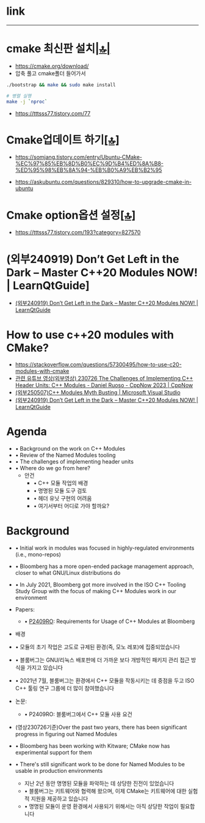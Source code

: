 # link

<hr />

# cmake 최신판 설치[|🔝|](#link)

- https://cmake.org/download/
- 압축 풀고 cmake폴더 들어가서

```bash
./bootstrap && make && sudo make install

# 병렬 실행
make -j `nproc`
```

- https://tttsss77.tistory.com/77


# Cmake업데이트 하기[[🔝]](#link)
- https://somjang.tistory.com/entry/Ubuntu-CMake-%EC%97%85%EB%8D%B0%EC%9D%B4%ED%8A%B8-%ED%95%98%EB%8A%94-%EB%B0%A9%EB%B2%95

- https://askubuntu.com/questions/829310/how-to-upgrade-cmake-in-ubuntu

# Cmake option옵션 설정[[🔝]](#link)
- https://tttsss77.tistory.com/193?category=827570

# (외부240919) Don’t Get Left in the Dark – Master C++20 Modules NOW! | LearnQtGuide]
- [(외부240919) Don’t Get Left in the Dark – Master C++20 Modules NOW! | LearnQtGuide](https://youtu.be/oT3IUopRa5g?si=SpzR_UnhHU-1Gv1W)

# How to use c++20 modules with CMake?
- https://stackoverflow.com/questions/57300495/how-to-use-c20-modules-with-cmake
- [관련 유튜브 영상(외부영상) 230726 The Challenges of Implementing C++ Header Units: C++ Modules - Daniel Ruoso - CppNow 2023 | CppNow](https://youtu.be/_LGR0U5Opdg?si=e0fA8FcAz_VE1ZwM)
- [(외부250507)C++ Modules Myth Busting | Microsoft Visual Studio](https://youtu.be/F-sXXKeNuio?si=kG-GAZVouAE52_4m)
- [(외부240919) Don’t Get Left in the Dark – Master C++20 Modules NOW! | LearnQtGuide](https://youtu.be/oT3IUopRa5g?si=SpzR_UnhHU-1Gv1W)



# Agenda
- • Background on the work on C++ Modules
- • Review of the Named Modules tooling
- • The challenges of implementing header units
- • Where do we go from here?
  - 안건
    - • C++ 모듈 작업의 배경
    - • 명명된 모듈 도구 검토
    - • 헤더 유닛 구현의 어려움
    - • 여기서부터 어디로 가야 할까요?

# Background
- • Initial work in modules was focused in highly-regulated environments (i.e., mono-repos)
- • Bloomberg has a more open-ended package management approach, closer to what GNU/Linux distributions do
- • In July 2021, Bloomberg got more involved in the ISO C++ Tooling Study Group with the focus of making C++ Modules work in our environment

- Papers:
  - • [P2409RO](https://www.open-std.org/jtc1/sc22/wg21/docs/papers/2021/p2409r0.pdf): Requirements for Usage of C++ Modules at Bloomberg

- 배경
- • 모듈의 초기 작업은 고도로 규제된 환경(즉, 모노 레포)에 집중되었습니다
- • 블룸버그는 GNU/리눅스 배포판에 더 가까운 보다 개방적인 패키지 관리 접근 방식을 가지고 있습니다
- • 2021년 7월, 블룸버그는 환경에서 C++ 모듈을 작동시키는 데 중점을 두고 ISO C++ 툴링 연구 그룹에 더 많이 참여했습니다
- 논문:
  - • P2409RO: 블룸버그에서 C++ 모듈 사용 요건

- (영상230726기준)Over the past two years, there has been significant progress in figuring out Named Modules
- • Bloomberg has been working with Kitware; CMake now has experimental support for them
- • There's still significant work to be done for Named Modules to be usable in production environments
  - 지난 2년 동안 명명된 모듈을 파악하는 데 상당한 진전이 있었습니다
  - • 블룸버그는 키트웨어와 협력해 왔으며, 이제 CMake는 키트웨어에 대한 실험적 지원을 제공하고 있습니다
  - • 명명된 모듈이 운영 환경에서 사용되기 위해서는 아직 상당한 작업이 필요합니다
